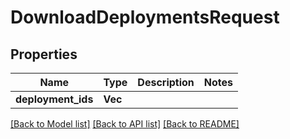 # DownloadDeploymentsRequest

## Properties

Name | Type | Description | Notes
------------ | ------------- | ------------- | -------------
**deployment_ids** | **Vec<String>** |  | 

[[Back to Model list]](../README.md#documentation-for-models) [[Back to API list]](../README.md#documentation-for-api-endpoints) [[Back to README]](../README.md)


